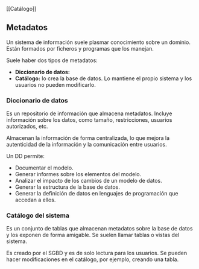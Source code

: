 [[Catálogo]]

## Metadatos
Un sistema de información suele plasmar conocimiento sobre un dominio. Están formados por ficheros y programas que los manejan. 

Suele haber dos tipos de metadatos:
+ **Diccionario de datos:** 
+ **Catálogo:** lo crea la base de datos. Lo mantiene el propio sistema y los usuarios no pueden modificarlo.

### Diccionario de datos
Es un repositorio de información que almacena metadatos. Incluye información sobre los datos, como tamaño, restricciones, usuarios autorizados, etc.

Almacenan la información de forma centralizada, lo que mejora la autenticidad de la información y la comunicación entre usuarios.

Un DD permite:
+ Documentar el modelo.
+ Generar informes sobre los elementos del modelo.
+ Analizar el impacto de los cambios de un modelo de datos.
+ Generar la estructura de la base de datos.
+ Generar la definición de datos en lenguajes de programación que accedan a ellos.

### Catálogo del sistema
Es un conjunto de tablas que almacenan metadatos sobre la base de datos y los exponen de forma amigable. Se suelen llamar tablas o vistas del sistema.

Es creado por el SGBD y es de solo lectura para los usuarios. Se pueden hacer modificaciones en el catálogo, por ejemplo, creando una tabla.

